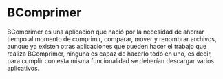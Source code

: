 # BComprimer
BComprimer es una aplicación que nació por la necesidad de ahorrar tiempo al momento de comprimir, comparar, mover y renombrar archivos, aunque ya existen otras aplicaciones que pueden hacer el trabajo que realiza BComprimer, ninguna es capaz de hacerlo todo en uno, es decir, para cumplir con esta misma funcionalidad se deberían descargar varios aplicativos.

